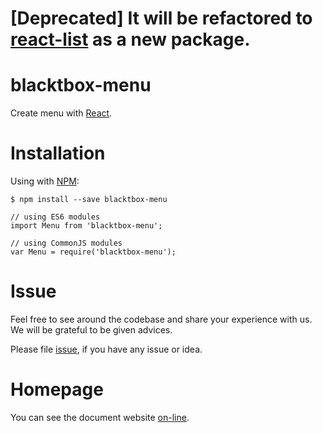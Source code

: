 # [Deprecated] It will be refactored to [react-list](https://github.com/BlackToolBoxLaboratory/react-list) as a new package.

# blacktbox-menu

Create menu with [React](https://facebook.github.io/react).

# Installation

Using with [NPM](https://www.npmjs.com/):

    $ npm install --save blacktbox-menu

    // using ES6 modules
    import Menu from 'blacktbox-menu';

    // using CommonJS modules
    var Menu = require('blacktbox-menu');

# Issue

Feel free to see around the codebase and share your experience with us. We will be grateful to be given advices. 

Please file [issue](https://github.com/BlackToolBoxLaboratory/blacktbox-menu/issues), if you have any issue or idea.

# Homepage

You can see the document website [on-line](https://blacktoolboxlaboratory.github.io/).
